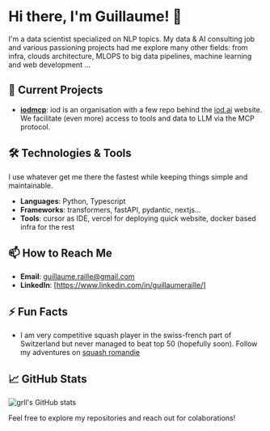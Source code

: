 # Hi there, I'm Guillaume! 👋

I'm a data scientist specialized on NLP topics. My data & AI consulting job and various passioning projects had me explore many other fields: from infra, clouds architecture, MLOPS to big data pipelines, machine learning and web development ...

## 🔭 Current Projects
- **[iodmcp](https://github.com/iodmcp)**: iod is an organisation with a few repo behind the [iod.ai](https://iod.ai) website. We facilitate (even more) access to tools and data to LLM via the MCP protocol.

## 🛠️ Technologies & Tools

I use whatever get me there the fastest while keeping things simple and maintainable.

- **Languages**: Python, Typescript
- **Frameworks**: transformers, fastAPI, pydantic, nextjs...
- **Tools**: cursor as IDE, vercel for deploying quick website, docker based infra for the rest

## 📫 How to Reach Me
- **Email**: guillaume.raille@gmail.com
- **LinkedIn**: [https://www.linkedin.com/in/guillaumeraille/]

## ⚡ Fun Facts
- I am very competitive squash player in the swiss-french part of Switzerland but never managed to beat top 50 (hopefully soon). Follow my adventures on [squash romandie](https://squashromandie.ch/user/view/1801)

## 📈 GitHub Stats
![grll's GitHub stats](https://github-readme-stats.vercel.app/api?username=grll&show_icons=true&theme=radical)

Feel free to explore my repositories and reach out for colaborations!
